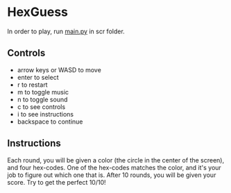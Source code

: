 # HexGuess

In order to play, run [main.py](src/main.py) in scr folder.

## Controls

- arrow keys or WASD to move
- enter to select
- r to restart
- m to toggle music
- n to toggle sound
- c to see controls
- i to see instructions
- backspace to continue


## Instructions

Each round, you will be given a color (the circle in the center of the screen), and four hex-codes. One of the hex-codes matches the color, and it's your job to figure out which one that is. After 10 rounds, you will be given your score. Try to get the perfect 10/10!